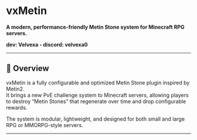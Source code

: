 # vxMetin
**A modern, performance-friendly Metin Stone system for Minecraft RPG servers.**

**dev: Velvexa - discord: velvexa0**

---

## 📘 Overview
vxMetin is a fully configurable and optimized Metin Stone plugin inspired by Metin2.  
It brings a new PvE challenge system to Minecraft servers, allowing players to destroy “Metin Stones” that regenerate over time and drop configurable rewards.

The system is modular, lightweight, and designed for both small and large RPG or MMORPG-style servers.

---
